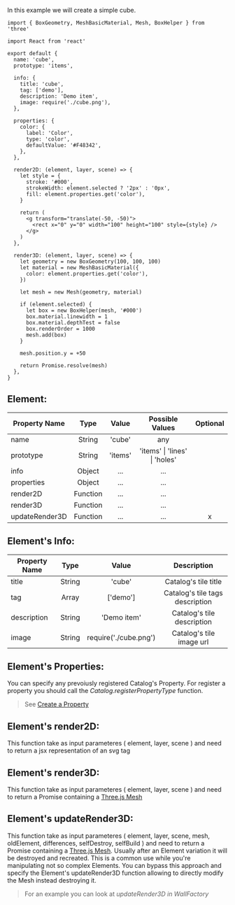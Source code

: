 In this example we will create a simple cube.

```es6
import { BoxGeometry, MeshBasicMaterial, Mesh, BoxHelper } from 'three'

import React from 'react'

export default {
  name: 'cube',
  prototype: 'items',

  info: {
    title: 'cube',
    tag: ['demo'],
    description: 'Demo item',
    image: require('./cube.png'),
  },

  properties: {
    color: {
      label: 'Color',
      type: 'color',
      defaultValue: '#F48342',
    },
  },

  render2D: (element, layer, scene) => {
    let style = {
      stroke: '#000',
      strokeWidth: element.selected ? '2px' : '0px',
      fill: element.properties.get('color'),
    }

    return (
      <g transform="translate(-50, -50)">
        <rect x="0" y="0" width="100" height="100" style={style} />
      </g>
    )
  },

  render3D: (element, layer, scene) => {
    let geometry = new BoxGeometry(100, 100, 100)
    let material = new MeshBasicMaterial({
      color: element.properties.get('color'),
    })

    let mesh = new Mesh(geometry, material)

    if (element.selected) {
      let box = new BoxHelper(mesh, '#000')
      box.material.linewidth = 1
      box.material.depthTest = false
      box.renderOrder = 1000
      mesh.add(box)
    }

    mesh.position.y = +50

    return Promise.resolve(mesh)
  },
}
```

## Element:

| Property Name  |   Type   |  Value  |        Possible Values        | Optional |
| -------------- | :------: | :-----: | :---------------------------: | :------: |
| name           |  String  | 'cube'  |              any              |          |
| prototype      |  String  | 'items' | 'items' \| 'lines' \| 'holes' |          |
| info           |  Object  |   ...   |              ...              |          |
| properties     |  Object  |   ...   |              ...              |          |
| render2D       | Function |   ...   |              ...              |          |
| render3D       | Function |   ...   |              ...              |          |
| updateRender3D | Function |   ...   |              ...              |    x     |

## Element's Info:

| Property Name |  Type  |         Value         |           Description           |
| ------------- | :----: | :-------------------: | :-----------------------------: |
| title         | String |        'cube'         |      Catalog's tile title       |
| tag           | Array  |       ['demo']        | Catalog's tile tags description |
| description   | String |      'Demo item'      |   Catalog's tile description    |
| image         | String | require('./cube.png') |    Catalog's tile image url     |

## Element's Properties:

You can specify any prevoiusly registered Catalog's Property. For register a property you should call the _Catalog.registerPropertyType_ function.

> See [Create a Property](HOW_TO_CREATE_A_PROPERTY.md)

## Element's render2D:

This function take as input parameteres ( element, layer, scene ) and need to return a jsx representation of an svg tag

## Element's render3D:

This function take as input parameteres ( element, layer, scene ) and need to return a Promise containing a [Three.js Mesh](https://threejs.org/docs/#api/objects/Mesh)

## Element's updateRender3D:

This function take as input parameteres ( element, layer, scene, mesh, oldElement, differences, selfDestroy, selfBuild ) and need to return a Promise containing a [Three.js Mesh](https://threejs.org/docs/#api/objects/Mesh). Usually after an Element variation it will be destroyed and recreated. This is a common use while you're manipulating not so complex Elements. You can bypass this approach and specify the Element's updateRender3D function allowing to directly modify the Mesh instead destroying it.

> For an example you can look at _updateRender3D in WallFactory_
